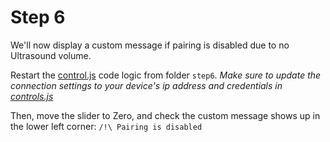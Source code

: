 # Step 6

We'll now display a custom message if pairing is disabled due to no Ultrasound volume.

Restart the [control.js](./control.js) code logic from folder `step6`.
_Make sure to update the connection settings to your device's ip address and credentials in [controls.js](./control.js)_

Then, move the slider to Zero, and check the custom message shows up in the lower left corner: `/!\ Pairing is disabled`
